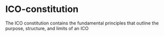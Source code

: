 # ICO-constitution
The ICO constitution contains the fundamental principles that outline the purpose, structure, and limits of an ICO
